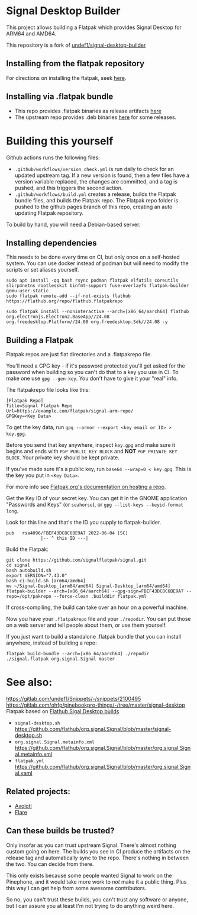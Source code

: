 # Signal Desktop Builder
This project allows building a Flatpak which provides Signal Desktop for ARM64 and AMD64.

This repository is a fork of [undef1/signal-desktop-builder](https://gitlab.com/undef1/signal-desktop-builder)

## Installing from the flatpak repository

For directions on installing the flatpak, seek [here](https://signalflatpak.github.io/signal).

## Installing via .flatpak bundle

- This repo provides .flatpak binaries as release artifacts [here](https://github.com/signalflatpak/signal/releases)
- The upstream repo provides .deb binaries [here](https://gitlab.com/undef1/signal-desktop-builder/-/packages) for some releases.

# Building this yourself

Github actions runs the following files:

- `.github/workflows/version_check.yml` is run daily to check for an updated upstream tag. If a new version is found, then a few files have a version variable replaced, the changes are committed, and a tag is pushed, and this triggers the second action.
- `.github/workflows/build.yml` creates a release, builds the Flatpak bundle files, and builds the Flatpak repo. The Flatpak repo folder is pushed to the github pages branch of this repo, creating an auto updating Flatpak repository.

To build by hand, you will need a Debian-based server.

## Installing dependencies

This needs to be done every time on CI, but only once on a self-hosted system. You can use docker instead of podman but will need to modify the scripts or set aliases yourself.

```
sudo apt install -qq bash rsync podman flatpak elfutils coreutils slirp4netns rootlesskit binfmt-support fuse-overlayfs flatpak-builder qemu-user-static
sudo flatpak remote-add --if-not-exists flathub https://flathub.org/repo/flathub.flatpakrepo
```
```
sudo flatpak install --noninteractive --arch=[x86_64/aarch64] flathub org.electronjs.Electron2.BaseApp//24.08 org.freedesktop.Platform//24.08 org.freedesktop.Sdk//24.08 -y
```

## Building a Flatpak

Flatpak repos are just flat directories and a .flatpakrepo file.

You'll need a GPG key - if it's password protected you'll get asked for the password when building so you can't do that to a key you use in CI. To make one use `gpg --gen-key`. You don't have to give it your "real" info.

The flatpakrepo file looks like this:

```
[Flatpak Repo]
Title=Signal Flatpak Repo
Url=https://example.com/flatpak/signal-arm-repo/
GPGKey=<Key Data>
```

To get the key data, run `gpg --armor --export <key email or ID> > key.gpg`.

Before you send that key anywhere, inspect `key.gpg` and make sure it begins and ends with `PGP PUBLIC KEY BLOCK` and __NOT__ `PGP PRIVATE KEY BLOCK`. Your private key should be kept private.

If you've made sure it's a public key, run `base64 --wrap=0 < key.gpg`. This is the key you put in `<Key Data>`.

For more info see [Flatpak.org's documentation on hosting a repo](https://docs.flatpak.org/en/latest/hosting-a-repository.html).

Get the Key ID of your secret key. You can get it in the GNOME application "Passwords and Keys" (or `seahorse`), or `gpg --list-keys --keyid-format long`.

Look for this line and that's the ID you supply to flatpak-builder.

```
pub   rsa4096/FBEF43DC8C6BE9A7 2022-06-04 [SC]
             |-- ^ this ID ---|
```

Build the Flatpak:

```
git clone https://github.com/signalflatpak/signal.git
cd signal
bash autobuild.sh
export VERSION="7.43.0"
bash ci-build.sh [arm64/amd64]
mv ~/Signal-Desktop_[arm64/amd64] Signal-Desktop_[arm64/amd64]
flatpak-builder --arch=[x86_64/aarch64] --gpg-sign=FBEF43DC8C6BE9A7 --repo=/opt/pakrepo --force-clean .builddir flatpak.yml
```

If cross-compiling, the build can take over an hour on a powerful machine.

Now you have your `.flatpakrepo` file and your `./repodir`. You can put those on a web server and tell people about them, or use them yourself.

If you just want to build a standalone .flatpak bundle that you can install anywhere, instead of building a repo:

`flatpak build-bundle --arch=[x86_64/aarch64] ./repodir ./signal.flatpak org.signal.Signal master`

# See also:

https://gitlab.com/undef1/Snippets/-/snippets/2100495
https://gitlab.com/ohfp/pinebookpro-things/-/tree/master/signal-desktop
Flatpak based on [Flathub Sigal Desktop builds](https://github.com/flathub/org.signal.Signal/)
 - `signal-desktop.sh` https://github.com/flathub/org.signal.Signal/blob/master/signal-desktop.sh
 - `org.signal.Signal.metainfo.xml` https://github.com/flathub/org.signal.Signal/blob/master/org.signal.Signal.metainfo.xml
 - `flatpak.yml` https://github.com/flathub/org.signal.Signal/blob/master/org.signal.Signal.yaml

## Related projects:

- [Axolotl](https://github.com/nanu-c/axolotl)
- [Flare](https://gitlab.com/schmiddi-on-mobile/flare)

## Can these builds be trusted?

Only insofar as you can trust upstream Signal. There's almost nothing custom going on here. The builds you see in CI produce the artifacts on the release tag and automatically sync to the repo. There's nothing in between the two. You can decide from there.

This only exists because some people wanted Signal to work on the Pinephone, and it would take more work to _not_ make it a public thing. Plus this way I can get help from some awesome contributors.

So no, you can't trust these builds, you can't trust any software or anyone, but I can assure you at least I'm not trying to do anything weird here.

